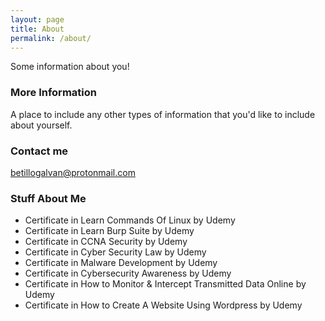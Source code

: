 ```yaml
---
layout: page
title: About
permalink: /about/
---
```


Some information about you!

### More Information

A place to include any other types of information that you'd like to include about yourself.

### Contact me

[betillogalvan@protonmail.com](mailto:betillogalvan@protonmail.com)

### Stuff About Me

<ul>
  <li>Certificate in Learn Commands Of Linux by Udemy</li>
  <li>Certificate in Learn Burp Suite by Udemy</li>
  <li>Certificate in CCNA Security by Udemy</li>
  <li>Certificate in Cyber Security Law by Udemy</li>
  <li>Certificate in Malware Development by Udemy</li>
  <li>Certificate in Cybersecurity Awareness by Udemy</li>
  <li>Certificate in How to Monitor & Intercept Transmitted Data Online by Udemy</li>
  <li>Certificate in How to Create A Website Using Wordpress by Udemy</li>
</ul>
